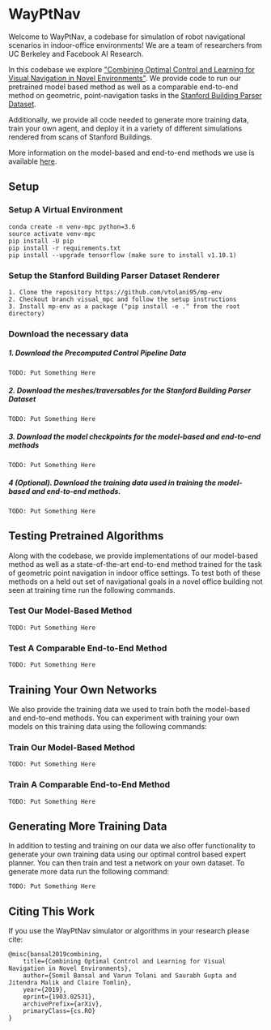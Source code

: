 WayPtNav
==========
Welcome to WayPtNav, a codebase for simulation of robot navigational scenarios in indoor-office environments! We are a team of researchers from UC Berkeley and Facebook AI Research.

In this codebase we explore ["Combining Optimal Control and Learning for Visual Navigation in Novel Environments"](https://vtolani95.github.io/WayPtNav/). We provide code to run our pretrained model based method as well as a comparable end-to-end method on geometric, point-navigation tasks in the [Stanford Building Parser Dataset](http://buildingparser.stanford.edu/dataset.html).

Additionally, we provide all code needed to generate more training data, train your own agent, and deploy it in a variety of different simulations rendered from scans of Stanford Buildings.

More information on the model-based and end-to-end methods we use is available [here](https://vtolani95.github.io/WayPtNav/).


## Setup
### Setup A Virtual Environment
```
conda create -n venv-mpc python=3.6
source activate venv-mpc
pip install -U pip
pip install -r requirements.txt
pip install --upgrade tensorflow (make sure to install v1.10.1)
```


### Setup the Stanford Building Parser Dataset Renderer
```
1. Clone the repository https://github.com/vtolani95/mp-env
2. Checkout branch visual_mpc and follow the setup instructions
3. Install mp-env as a package ("pip install -e ." from the root directory)
```

### Download the necessary data
##### 1. Download the Precomputed Control Pipeline Data
```
TODO: Put Something Here
```
##### 2. Download the meshes/traversables for the Stanford Building Parser Dataset
```
TODO: Put Something Here
```
##### 3. Download the model checkpoints for the model-based and end-to-end methods
```
TODO: Put Something Here
```
##### 4 (Optional). Download the training data used in training the model-based and end-to-end methods.
```
TODO: Put Something Here
```



## Testing Pretrained Algorithms

Along with the codebase, we provide implementations of our model-based method as well as a state-of-the-art end-to-end method trained for the task of geometric point navigation in indoor office settings. To test both of these methods on a held out set of navigational goals in a novel office building not seen at training time run the following commands.

### Test Our Model-Based Method
```
TODO: Put Something Here
```
### Test A Comparable End-to-End Method
```
TODO: Put Something Here
```
## Training Your Own Networks
We also provide the training data we used to train both the model-based and end-to-end methods. You can experiment with training your own models on this training data using the following commands:
### Train Our Model-Based Method
```
TODO: Put Something Here
```
### Train A Comparable End-to-End Method
```
TODO: Put Something Here
```

## Generating More Training Data
In addition to testing and training on our data we also offer functionality to generate your own training data using our optimal control based expert planner. You can then train and test a network on your own dataset. To generate more data run the following command:
```
TODO: Put Something Here
```
## Citing This Work
If you use the WayPtNav simulator or algorithms in your research please cite:
```
@misc{bansal2019combining,
    title={Combining Optimal Control and Learning for Visual Navigation in Novel Environments},
    author={Somil Bansal and Varun Tolani and Saurabh Gupta and Jitendra Malik and Claire Tomlin},
    year={2019},
    eprint={1903.02531},
    archivePrefix={arXiv},
    primaryClass={cs.RO}
}
```

